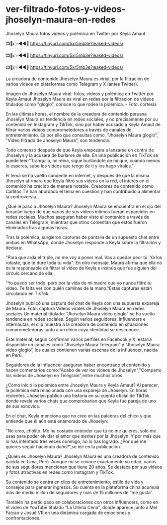 # ver-filtrado-fotos-y-videos-jhoselyn-maura-en-redes

Jhoselyn Maura fotos videos y polémica en Twitter por Keyla Amaut

📺📱👉◄◄🔴 https://tinyurl.com/5xr5mb3e?leaked-videos/

📺📱👉◄◄🔴 https://tinyurl.com/5xr5mb3e?leaked-videos/

📺📱👉◄◄🔴 https://tinyurl.com/5xr5mb3e?leaked-videos/


La creadora de contenido Jhoselyn Maura es virial, por la filtración de varios videos en plataformas como Telegram y X (antes Twitter).


Imagen de Jhoselyn Maura viral: fotos, videos y polémica en Twitter por Keyla Amaut
Jhoselyn Maura es viral en redes por la filtracion de videos titulados como "gloglo", conoce lo que rodea la polémica. - Foto: cortesía

En las últimas horas, el nombre de la creadora de contenido peruana Jhoselyn Maura es tendencia en redes sociales, y no precisamente por su contenido en Instagram y TikTok, sino por haber acusado a Keyla Amaut de filtrar varios videos comprometedores a través de canales de entretenimiento. Es por ello que consultas como: "Jhoselyn Maura gloglo", "Video filtrado de Jhoselyn Maura", son tendencia.

Todo comenzó después de que Keyla empezara a lanzarse en contra de Jhoselyn y la acusara de burlarse de ella. En una publicación en TikTok se puede leer:"Tranquila, mi reina, sigue burlándote de mí que, cuando menos lo esperes, subo los videos que tengo de ti y los hago virales."

El tema se ha vuelto candente en internet, y después de que la misma Jhoselyn afirmara que Keyla filtró sus videos en la red, el interés en el contenido ha crecido de manera notable. Creadores de contenido como Carlitos TV han abordado el tema en cuestión y han contribuido a alimentar la controversia.



¿Qué le pasó a Jhoselyn Maura?
Jhoselyn Maura se encuentra en el ojo del huracán luego de que varios de sus videos íntimos fueran esparcidos en redes sociales. Muchos aseguran haber visto el contenido a través de canales en Telegram, mientras que otros comentan que estos fueron eliminados tras algunas horas.

Tras la polémica, surgieron capturas de pantalla de un supuesto chat entre ambas en WhatsApp, donde Jhoselyn responde a Keyla sobre la filtración y declara:

"Para que arda el triple, no me voy a poner mal. Vas a quedar peor tú. Ya los rotaste, que te dure toda tu vida". En otro mensaje, Maura afirma que ella no es la responsable de filtrar el video de Keyla e insinúa que fue alguien del círculo cercano de ella:

"Yo puedo ser todo, pero por la vida de mi madre que yo nunca filtré tu video. Te falta ver con quién caminas de la mano."Estas capturas están circulando en TikTok.

Jhoselyn publicó una captura del chat de Keyla con una supuesta expareja de Maura. Foto: captura
Videos virales de Jhoselyn Maura en redes sociales
Un material titulado: "Jhoselyn Maura video gloglo" se ha vuelto tendencia en redes sociales. Según varios seguidores, influencers e internautas, el clip muestra a la creadora de contenido en situaciones comprometedoras junto a un chico cuya identidad se desconoce.

Este material, según confirman varios perfiles en Facebook y X, estaría disponible en canales como “Jhoselyn Maura Telegram” y “Jhoselyn Maura video gloglo”, los cuales contienen varias escenas de la influencer, nacida en Perú.

Seguidores de la influencer aseguran haber encontrado el contenido y hacen comentarios como:"Acabo de ver los videos de Jhoselyn","Comparto los videos de Jhoselyn en Telegram",entre muchos otros.

¿Cómo inició la polémica entre Jhoselyn Maura y Keyla Amaut?
Al parecer, la polémica está relacionada con una expareja de Jhoselyn. En horas recientes, Jhoselyn publicó una historia en su cuenta oficial de TikTok donde revela varios chats que comprobarían que Keyla fue pareja de uno de sus exnovios.

En el chat, Keyla menciona que no cree en las palabras del chico y que entiende que él aún está enamorado de Jhoselyn:

"No creo, cholito. Me ha costado entender que tú no me quieres, solo me usas para poder olvidar el amor que sientes por la Jhoselyn. Y por más que lo has intentado tres veces conmigo, no lo has logrado. ¿Por qué me quieres seguir haciendo daño?",se lee en la publicación.

¿Quién es Jhoselyn Maura?
Jhoselyn Maura es una creadora de contenido nacida en Lima, Perú. Aunque no se conoce exactamente su edad, varios de sus seguidores mencionan que tiene 20 años. Se destaca por sus videos y fotos atractivas en redes como Instagram y TikTok.

Su contenido se centra en clips de entretenimiento, estilo de vida y consejos para generar ingresos. Su cuenta en la plataforma china acumula más de medio millón de seguidores y más de 15 millones de “me gusta”.

También ha participado en colaboraciones con otros influencers, como en el video de YouTube titulado "La Última Cena", donde aparece junto a Mel Falcao y Josué VR en una dinámica cargada de emociones y confrontaciones.
